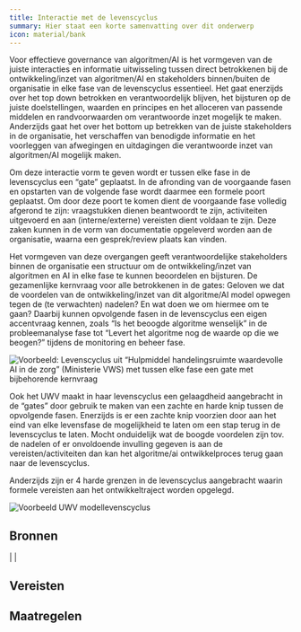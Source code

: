 ```yaml
---
title: Interactie met de levenscyclus
summary: Hier staat een korte samenvatting over dit onderwerp
icon: material/bank
---
```


Voor effectieve governance van algoritmen/AI is het vormgeven van de juiste interacties en informatie uitwisseling tussen direct betrokkenen bij de ontwikkeling/inzet van algoritmen/AI en stakeholders binnen/buiten de organisatie in elke fase van de levenscyclus essentieel. Het gaat enerzijds over het top down betrokken en verantwoordelijk blijven, het bijsturen op de juiste doelstellingen, waarden en principes en het alloceren van passende middelen en randvoorwaarden om verantwoorde inzet mogelijk te maken. Anderzijds gaat het over het bottom up betrekken van de juiste stakeholders in de organisatie, het verschaffen van benodigde informatie en het voorleggen van afwegingen en uitdagingen die verantwoorde inzet van algoritmen/AI mogelijk maken. 

Om deze interactie vorm te geven wordt er tussen elke fase in de levenscyclus een “gate” geplaatst. In de afronding van de voorgaande fasen en opstarten van de volgende fase wordt daarmee een formele poort geplaatst. Om door deze poort te komen dient de voorgaande fase volledig afgerond te zijn: vraagstukken dienen beantwoordt te zijn, activiteiten uitgevoerd en aan (interne/externe) vereisten dient voldaan te zijn. Deze zaken kunnen in de vorm van documentatie opgeleverd worden aan de organisatie, waarna een gesprek/review plaats kan vinden. 

Het vormgeven van deze overgangen geeft verantwoordelijke stakeholders binnen de organisatie een structuur om de ontwikkeling/inzet van algoritmen en AI in elke fase te kunnen beoordelen en bijsturen. De gezamenlijke kernvraag voor alle betrokkenen in de gates: Geloven we dat de voordelen van de ontwikkeling/inzet van dit algoritme/AI model opwegen tegen de (te verwachten) nadelen? En wat doen we om hiermee om te gaan? Daarbij kunnen opvolgende fasen in de levenscyclus een eigen accentvraag kennen, zoals “Is het beoogde algoritme wenselijk” in de probleemanalyse fase tot “Levert het algoritme nog de waarde op die we beogen?” tijdens de monitoring en beheer fase. 

![Voorbeeld: Levenscyclus uit “Hulpmiddel handelingsruimte waardevolle AI in de zorg” (Ministerie VWS) met tussen elke fase een gate met bijbehorende kernvraag](https://github.com/user-attachments/assets/b479db11-a1ce-460a-bcee-bb9873e0e2fe)

Ook het UWV maakt in haar levenscyclus een gelaagdheid aangebracht in de “gates” door gebruik te maken van een zachte en harde knip tussen de opvolgende fasen. Enerzijds is er een zachte knip voorzien door aan het eind van elke levensfase de mogelijkheid te laten om een stap terug in de levenscyclus te laten. Mocht onduidelijk wat de boogde voordelen zijn tov. de nadelen of er onvoldoende invulling gegeven is aan de vereisten/activiteiten dan kan het algoritme/ai ontwikkelproces terug gaan naar de levenscyclus.

Anderzijds zijn er 4 harde grenzen in de levenscyclus aangebracht waarin formele vereisten aan het ontwikkeltraject worden opgelegd. 

![Voorbeeld UWV modellevenscyclus](https://github.com/user-attachments/assets/055d3ade-cd1c-4245-b5ef-51c91acdb877)


## Bronnen
| |



## Vereisten

<!-- list_vereisten_1 bouwblok/governance -->

## Maatregelen

<!-- list_maatregelen_1 bouwblok/governance -->



